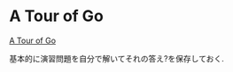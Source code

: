 # A Tour of Go

[A Tour of Go](https://go-tour-jp.appspot.com/welcome/1)

基本的に演習問題を自分で解いてそれの答え?を保存しておく.
